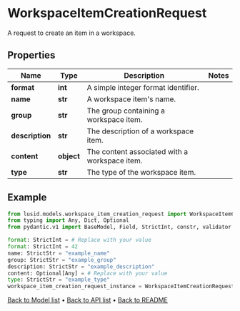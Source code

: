 # WorkspaceItemCreationRequest

A request to create an item in a workspace.
## Properties
Name | Type | Description | Notes
------------ | ------------- | ------------- | -------------
**format** | **int** | A simple integer format identifier. | 
**name** | **str** | A workspace item&#39;s name. | 
**group** | **str** | The group containing a workspace item. | 
**description** | **str** | The description of a workspace item. | 
**content** | **object** | The content associated with a workspace item. | 
**type** | **str** | The type of the workspace item. | 
## Example

```python
from lusid.models.workspace_item_creation_request import WorkspaceItemCreationRequest
from typing import Any, Dict, Optional
from pydantic.v1 import BaseModel, Field, StrictInt, constr, validator

format: StrictInt = # Replace with your value
format: StrictInt = 42
name: StrictStr = "example_name"
group: StrictStr = "example_group"
description: StrictStr = "example_description"
content: Optional[Any] = # Replace with your value
type: StrictStr = "example_type"
workspace_item_creation_request_instance = WorkspaceItemCreationRequest(format=format, name=name, group=group, description=description, content=content, type=type)

```

[Back to Model list](../README.md#documentation-for-models) &#8226; [Back to API list](../README.md#documentation-for-api-endpoints) &#8226; [Back to README](../README.md)

